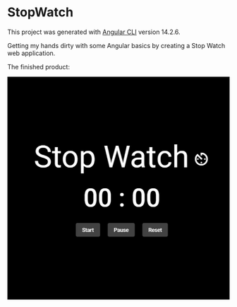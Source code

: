 # StopWatch

This project was generated with [Angular CLI](https://github.com/angular/angular-cli) version 14.2.6.

Getting my hands dirty with some Angular basics by creating a Stop Watch web application.

The finished product:

![TStop Watch app screenshot](https://github.com/rumanstheddy/Ang-Stop-Watch/blob/master/src/assets/app-ss.png)
